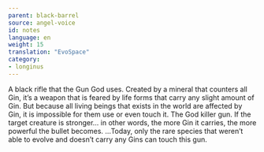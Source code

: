```yaml
---
parent: black-barrel
source: angel-voice
id: notes
language: en
weight: 15
translation: "EvoSpace"
category:
- longinus
---
```


A black rifle that the Gun God uses. Created by a mineral that counters all Gin, it’s a weapon that is feared by life forms that carry any slight amount of Gin.
But because all living beings that exists in the world are affected by Gin, it is impossible for them use or even touch it.
The God killer gun. If the target creature is stronger… in other words, the more Gin it carries, the more powerful the bullet becomes.
…Today, only the rare species that weren’t able to evolve and doesn’t carry any Gins can touch this gun.
